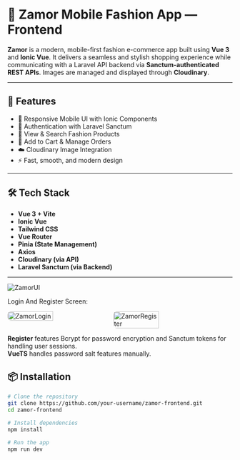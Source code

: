 # 👗 Zamor Mobile Fashion App — Frontend

**Zamor** is a modern, mobile-first fashion e-commerce app built using **Vue 3** and **Ionic Vue**. It delivers a seamless and stylish shopping experience while communicating with a Laravel API backend via **Sanctum-authenticated REST APIs**. Images are managed and displayed through **Cloudinary**.

---

## 🚀 Features

- 📱 Responsive Mobile UI with Ionic Components  
- 🔐 Authentication with Laravel Sanctum  
- 🧾 View & Search Fashion Products  
- 🛒 Add to Cart & Manage Orders  
- ☁️ Cloudinary Image Integration  
- ⚡ Fast, smooth, and modern design

---

## 🛠️ Tech Stack

- **Vue 3 + Vite**
- **Ionic Vue**
- **Tailwind CSS**
- **Vue Router**
- **Pinia (State Management)**
- **Axios**
- **Cloudinary (via API)**
- **Laravel Sanctum (via Backend)**

---

![ZamorUI](https://res.cloudinary.com/dcdgu2fxc/image/upload/v1744620438/tommyposterlong_q5cvyu.jpg) 

Login And Register Screen: 

<div style="display: flex; gap: 10px; flex-wrap: wrap; align-items: flex-start;">
  <img src="https://res.cloudinary.com/dcdgu2fxc/image/upload/v1748078668/Login_lvf9cv.png" alt="ZamorLogin" style="width: 45%; max-width: 300px; border-radius: 8px;" />
  <img src="https://res.cloudinary.com/dcdgu2fxc/image/upload/v1748078668/Screenshot_2025-05-24_at_17-10-06_Ionic_App_umcrzz.png" alt="ZamorRegister" style="width: 45%; max-width: 300px; border-radius: 8px;" />
</div>

**Register** features Bcrypt for password encryption and Sanctum tokens for handling user sessions.  
**VueTS** handles password salt features manually.


## 📦 Installation

```bash
# Clone the repository
git clone https://github.com/your-username/zamor-frontend.git
cd zamor-frontend

# Install dependencies
npm install

# Run the app
npm run dev
